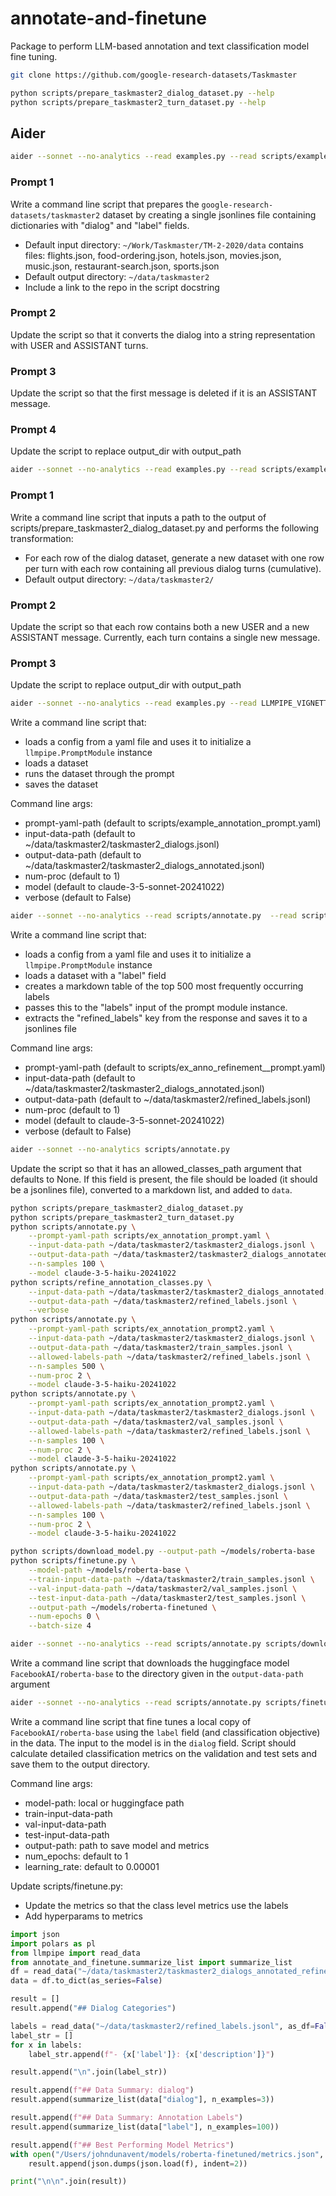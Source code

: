# annotate-and-finetune

Package to perform LLM-based annotation and text classification model fine tuning.

```bash
git clone https://github.com/google-research-datasets/Taskmaster

python scripts/prepare_taskmaster2_dialog_dataset.py --help
python scripts/prepare_taskmaster2_turn_dataset.py --help
```


## Aider

```bash
aider --sonnet --no-analytics --read examples.py --read scripts/example_data.json scripts/prepare_taskmaster2_dialog_dataset.py
```

### Prompt 1

Write a command line script that prepares the `google-research-datasets/taskmaster2` dataset by creating a single jsonlines file containing dictionaries with "dialog" and "label" fields.

- Default input directory: `~/Work/Taskmaster/TM-2-2020/data` contains files: flights.json, food-ordering.json, hotels.json, movies.json, music.json, restaurant-search.json, sports.json
- Default output directory: `~/data/taskmaster2`
- Include a link to the repo in the script docstring

### Prompt 2

Update the script so that it converts the dialog into a string representation with USER and ASSISTANT turns.

### Prompt 3

Update the script so that the first message is deleted if it is an ASSISTANT message.

### Prompt 4

Update the script to replace output_dir with output_path

```bash
aider --sonnet --no-analytics --read examples.py --read scripts/example_data.json  --read scripts/prepare_taskmaster2_dialog_dataset.py scripts/prepare_taskmaster2_turn_dataset.py
```

### Prompt 1

Write a command line script that inputs a path to the output of scripts/prepare_taskmaster2_dialog_dataset.py and performs the following transformation:

- For each row of the dialog dataset, generate a new dataset with one row per turn with each row containing all previous dialog turns (cumulative).
- Default output directory: `~/data/taskmaster2/`

### Prompt 2

Update the script so that each row contains both a new USER and a new ASSISTANT message. Currently, each turn contains a single new message.

### Prompt 3

Update the script to replace output_dir with output_path

```bash
aider --sonnet --no-analytics --read examples.py --read LLMPIPE_VIGNETTE.md --read scripts/example_annotation_instructions.yaml scripts/annotate.py
```

Write a command line script that:

- loads a config from a yaml file and uses it to initialize a `llmpipe.PromptModule` instance
- loads a dataset
- runs the dataset through the prompt
- saves the dataset

Command line args:

- prompt-yaml-path (default to scripts/example_annotation_prompt.yaml)
- input-data-path (default to ~/data/taskmaster2/taskmaster2_dialogs.jsonl)
- output-data-path (default to ~/data/taskmaster2/taskmaster2_dialogs_annotated.jsonl)
- num-proc (default to 1)
- model (default to claude-3-5-sonnet-20241022)
- verbose (default to False)

```bash
aider --sonnet --no-analytics --read scripts/annotate.py  --read scripts/ex_anno_refinement_prompt.yaml scripts/refine_annotation_classes.py
```

Write a command line script that:

- loads a config from a yaml file and uses it to initialize a `llmpipe.PromptModule` instance
- loads a dataset with a "label" field
- creates a markdown table of the top 500 most frequently occurring labels
- passes this to the "labels" input of the prompt module instance.
- extracts the "refined_labels" key from the response and saves it to a jsonlines file

Command line args:

- prompt-yaml-path (default to scripts/ex_anno_refinement__prompt.yaml)
- input-data-path (default to ~/data/taskmaster2/taskmaster2_dialogs_annotated.jsonl)
- output-data-path (default to ~/data/taskmaster2/refined_labels.jsonl)
- num-proc (default to 1)
- model (default to claude-3-5-sonnet-20241022)
- verbose (default to False)

```bash
aider --sonnet --no-analytics scripts/annotate.py
```

Update the script so that it has an allowed_classes_path argument that defaults to None. If this field is present, the file should be loaded (it should be a jsonlines file), converted to a markdown list, and added to `data`.



```bash
python scripts/prepare_taskmaster2_dialog_dataset.py
python scripts/prepare_taskmaster2_turn_dataset.py
python scripts/annotate.py \
    --prompt-yaml-path scripts/ex_annotation_prompt.yaml \
    --input-data-path ~/data/taskmaster2/taskmaster2_dialogs.jsonl \
    --output-data-path ~/data/taskmaster2/taskmaster2_dialogs_annotated.jsonl \
    --n-samples 100 \
    --model claude-3-5-haiku-20241022
python scripts/refine_annotation_classes.py \
    --input-data-path ~/data/taskmaster2/taskmaster2_dialogs_annotated.jsonl \
    --output-data-path ~/data/taskmaster2/refined_labels.jsonl \
    --verbose
python scripts/annotate.py \
    --prompt-yaml-path scripts/ex_annotation_prompt2.yaml \
    --input-data-path ~/data/taskmaster2/taskmaster2_dialogs.jsonl \
    --output-data-path ~/data/taskmaster2/train_samples.jsonl \
    --allowed-labels-path ~/data/taskmaster2/refined_labels.jsonl \
    --n-samples 500 \
    --num-proc 2 \
    --model claude-3-5-haiku-20241022
python scripts/annotate.py \
    --prompt-yaml-path scripts/ex_annotation_prompt2.yaml \
    --input-data-path ~/data/taskmaster2/taskmaster2_dialogs.jsonl \
    --output-data-path ~/data/taskmaster2/val_samples.jsonl \
    --allowed-labels-path ~/data/taskmaster2/refined_labels.jsonl \
    --n-samples 100 \
    --num-proc 2 \
    --model claude-3-5-haiku-20241022
python scripts/annotate.py \
    --prompt-yaml-path scripts/ex_annotation_prompt2.yaml \
    --input-data-path ~/data/taskmaster2/taskmaster2_dialogs.jsonl \
    --output-data-path ~/data/taskmaster2/test_samples.jsonl \
    --allowed-labels-path ~/data/taskmaster2/refined_labels.jsonl \
    --n-samples 100 \
    --num-proc 2 \
    --model claude-3-5-haiku-20241022

python scripts/download_model.py --output-path ~/models/roberta-base
python scripts/finetune.py \
    --model-path ~/models/roberta-base \
    --train-input-data-path ~/data/taskmaster2/train_samples.jsonl \
    --val-input-data-path ~/data/taskmaster2/val_samples.jsonl \
    --test-input-data-path ~/data/taskmaster2/test_samples.jsonl \
    --output-path ~/models/roberta-finetuned \
    --num-epochs 0 \
    --batch-size 4
```


```bash
aider --sonnet --no-analytics --read scripts/annotate.py scripts/download_model.py
```

Write a command line script that downloads the huggingface model `FacebookAI/roberta-base` to the directory given in the `output-data-path` argument

```bash
aider --sonnet --no-analytics --read scripts/annotate.py scripts/finetune.py
```

Write a command line script that fine tunes a local copy of `FacebookAI/roberta-base` using the `label` field (and classification objective) in the data. The input to the model is in the `dialog` field. Script should calculate detailed classification metrics on the validation and test sets and save them to the output directory.

Command line args:

- model-path: local or huggingface path
- train-input-data-path
- val-input-data-path
- test-input-data-path
- output-path: path to save model and metrics
- num_epochs: default to 1
- learning_rate: default to 0.00001

Update scripts/finetune.py:

- Update the metrics so that the class level metrics use the labels
- Add hyperparams to metrics


```python
import json
import polars as pl
from llmpipe import read_data
from annotate_and_finetune.summarize_list import summarize_list
df = read_data("~/data/taskmaster2/taskmaster2_dialogs_annotated_refined_classes.jsonl", as_df=True)
data = df.to_dict(as_series=False)

result = []
result.append("## Dialog Categories")

labels = read_data("~/data/taskmaster2/refined_labels.jsonl", as_df=False)
label_str = []
for x in labels:
    label_str.append(f"- {x['label']}: {x['description']}")

result.append("\n".join(label_str))

result.append(f"## Data Summary: dialog")
result.append(summarize_list(data["dialog"], n_examples=3))

result.append(f"## Data Summary: Annotation Labels")
result.append(summarize_list(data["label"], n_examples=100))

result.append(f"## Best Performing Model Metrics")
with open("/Users/johndunavent/models/roberta-finetuned/metrics.json", "r") as f:
    result.append(json.dumps(json.load(f), indent=2))

print("\n\n".join(result))
```